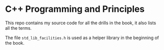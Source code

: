 # C++ Programming and Principles
This repo contains my source code for all the drills in the book, it also lists all the terms.

The file `std_lib_facilities.h` is used as a helper library in the beginning of the book.